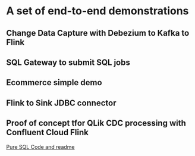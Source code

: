 # A set of end-to-end demonstrations

## Change Data Capture with Debezium to Kafka to Flink

## SQL Gateway to submit SQL jobs

## Ecommerce simple demo

## Flink to Sink JDBC connector

## Proof of concept tfor QLik CDC processing with Confluent Cloud Flink

[Pure SQL Code and readme](./cdc_dedup_transform/)

